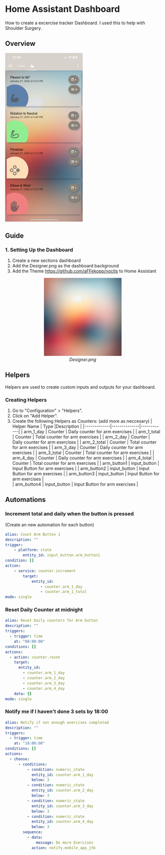 # Home Assistant Dashboard

How to create a excercise tracker Dashboard.  I used this to help with Shoulder Surgery.

## Overview


<img src="example-dashboard.png" alt="Example Dashboard" width="50%">


## Guide

### 1. Setting Up the Dashboard

1. Create a new sections dashboard
2. Add the Designer.png as the dashboard background
3. Add the Theme https://github.com/aFFekopp/noctis to Home Assistant


<p align="center">
    <img src="Designer.png" alt="Designer" width="50%">
    <br>
    <em>Designer.png</em>
</p>

## Helpers

Helpers are used to create custom inputs and outputs for your dashboard.

### Creating Helpers

1. Go to "Configuration" > "Helpers".
2. Click on "Add Helper".
3. Create the following Helpers as Counters: (add more as neccesary)
    | Helper Name | Type         |Description |
    |-------------|--------------|------------|
    | arm_1_day   | Counter      | Daily counter for arm exercises |
    | arm_1_total | Counter      | Total counter for arm exercises |
    | arm_2_day   | Counter      | Daily counter for arm exercises |
    | arm_2_total | Counter      | Total counter for arm exercises |
    | arm_3_day   | Counter      | Daily counter for arm exercises |
    | arm_3_total | Counter      | Total counter for arm exercises |
    | arm_4_day   | Counter      | Daily counter for arm exercises |
    | arm_4_total | Counter      | Total counter for arm exercises |
    | arm_button1 | input_button | Input Button for arm exercises  |
    | arm_button2 | input_button | Input Button for arm exercises  |
    | arm_button3 | input_button | Input Button for arm exercises  |  
    | arm_button4 | input_button | Input Button for arm exercises  |  


## Automations

### Increment total and daily when the button is pressed
(Create an new automation for each button)
```yaml
alias: Count Arm Button 1
description: ""
trigger:
    - platform: state
        entity_id: input_button.arm_button1
condition: []
action:
    - service: counter.increment
        target:
            entity_id:
                - counter.arm_1_day
                - counter.arm_1_total
mode: single
```
### Reset Daily Counter at midnight
```yaml
alias: Reset Daily counters for Arm button
description: ""
triggers:
  - trigger: time
    at: "00:00:00"
conditions: []
actions:
  - action: counter.reset
    target:
      entity_id:
        - counter.arm_1_day
        - counter.arm_2_day
        - counter.arm_3_day
        - counter.arm_4_day
    data: {}
mode: single
```

### Notify me if I haven't done 3 sets by 18:00
```yaml
alias: Notify if not enough exercises completed
description: ""
triggers:
  - trigger: time
    at: "18:00:00"
conditions: []
actions:
  - choose:
      - conditions:
          - condition: numeric_state
            entity_id: counter.arm_1_day
            below: 3
          - condition: numeric_state
            entity_id: counter.arm_2_day
            below: 3
          - condition: numeric_state
            entity_id: counter.arm_3_day
            below: 3
          - condition: numeric_state
            entity_id: counter.arm_4_day
            below: 3
        sequence:
          - data:
              message: Do more Exercises
            action: notify.mobile_app_jtb
```


